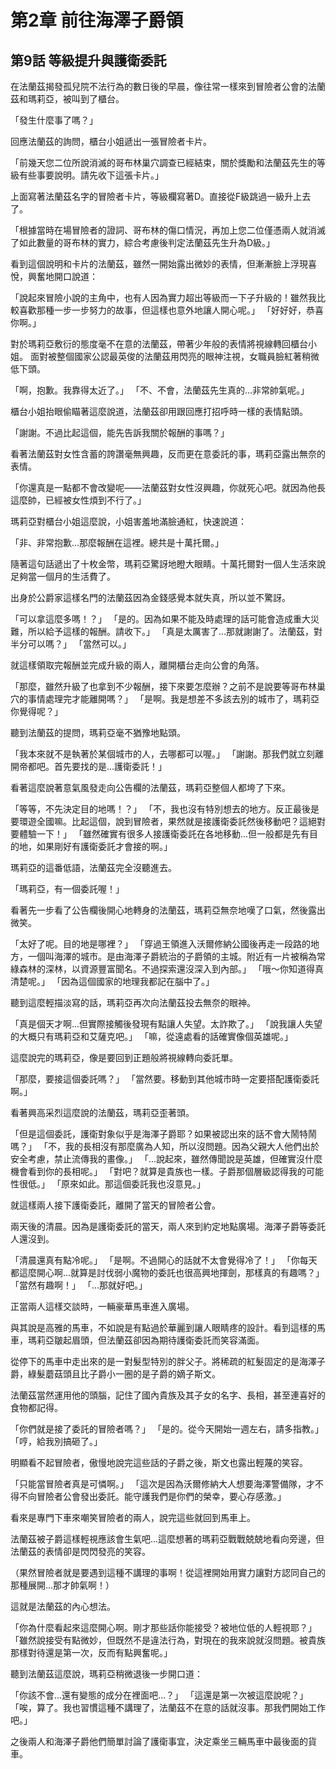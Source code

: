# 第2章 前往海澤子爵領

## 第9話 等級提升與護衛委託

在法蘭茲揭發孤兒院不法行為的數日後的早晨，像往常一樣來到冒險者公會的法蘭茲和瑪莉亞，被叫到了櫃台。

「發生什麼事了嗎？」

回應法蘭茲的詢問，櫃台小姐遞出一張冒險者卡片。

「前幾天您二位所說消滅的哥布林巢穴調查已經結束，關於獎勵和法蘭茲先生的等級有些事要說明。請先收下這張卡片。」

上面寫著法蘭茲名字的冒險者卡片，等級欄寫著D。直接從F級跳過一級升上去了。

「根據當時在場冒險者的證詞、哥布林的傷口情況，再加上您二位僅憑兩人就消滅了如此數量的哥布林的實力，綜合考慮後判定法蘭茲先生升為D級。」

看到這個說明和卡片的法蘭茲，雖然一開始露出微妙的表情，但漸漸臉上浮現喜悅，興奮地開口說道：

「說起來冒險小說的主角中，也有人因為實力超出等級而一下子升級的！雖然我比較喜歡那種一步一步努力的故事，但這樣也意外地讓人開心呢。」
「好好好，恭喜你啊。」

對於瑪莉亞敷衍的態度毫不在意的法蘭茲，帶著少年般的表情將視線轉回櫃台小姐。
面對被整個國家公認最英俊的法蘭茲用閃亮的眼神注視，女職員臉紅著稍微低下頭。

「啊，抱歉。我靠得太近了。」
「不、不會，法蘭茲先生真的...非常帥氣呢。」

櫃台小姐抬眼偷瞄著這麼說道，法蘭茲卻用跟回應打招呼時一樣的表情點頭。

「謝謝。不過比起這個，能先告訴我關於報酬的事嗎？」

看著法蘭茲對女性含蓄的誇讚毫無興趣，反而更在意委託的事，瑪莉亞露出無奈的表情。

「你還真是一點都不會改變呢——法蘭茲對女性沒興趣，你就死心吧。就因為他長這麼帥，已經被女性煩到不行了。」

瑪莉亞對櫃台小姐這麼說，小姐害羞地滿臉通紅，快速說道：

「非、非常抱歉...那麼報酬在這裡。總共是十萬托爾。」

隨著這句話遞出了十枚金幣，瑪莉亞驚訝地瞪大眼睛。十萬托爾對一個人生活來說足夠當一個月的生活費了。

出身於公爵家這樣名門的法蘭茲因為金錢感覺本就失真，所以並不驚訝。

「可以拿這麼多嗎！？」
「是的。因為如果不能及時處理的話可能會造成重大災難，所以給予這樣的報酬。請收下。」
「真是太厲害了...那就謝謝了。法蘭茲，對半分可以嗎？」
「當然可以。」

就這樣領取完報酬並完成升級的兩人，離開櫃台走向公會的角落。

「那麼，雖然升級了也拿到不少報酬，接下來要怎麼辦？之前不是說要等哥布林巢穴的事情處理完才能離開嗎？」
「是啊。我是想差不多該去別的城市了，瑪莉亞你覺得呢？」

聽到法蘭茲的提問，瑪莉亞毫不猶豫地點頭。

「我本來就不是執著於某個城市的人，去哪都可以喔。」
「謝謝。那我們就立刻離開帝都吧。首先要找的是...護衛委託！」

看著這麼說著意氣風發走向公告欄的法蘭茲，瑪莉亞整個人都垮了下來。

「等等，不先決定目的地嗎！？」
「不，我也沒有特別想去的地方。反正最後是要環遊全國嘛。比起這個，說到冒險者，果然就是接護衛委託然後移動吧？這絕對要體驗一下！」
「雖然確實有很多人接護衛委託在各地移動...但一般都是先有目的地，如果剛好有護衛委託才會接的啊。」

瑪莉亞的這番低語，法蘭茲完全沒聽進去。

「瑪莉亞，有一個委託喔！」

看著先一步看了公告欄後開心地轉身的法蘭茲，瑪莉亞無奈地嘆了口氣，然後露出微笑。

「太好了呢。目的地是哪裡？」
「穿過王領進入沃爾修納公國後再走一段路的地方，一個叫海澤的城市。是由海澤子爵統治的子爵領的主城。附近有一片被稱為常綠森林的深林，以資源豐富聞名。不過探索還沒深入到內部。」
「哦～你知道得真清楚呢。」
「因為這個國家的地理我都記在腦中了。」

聽到這麼輕描淡寫的話，瑪莉亞再次向法蘭茲投去無奈的眼神。

「真是個天才啊...但實際接觸後發現有點讓人失望。太詐欺了。」
「說我讓人失望的大概只有瑪莉亞和艾薩克吧。」
「嘛，從遠處看的話確實像個英雄呢。」

這麼說完的瑪莉亞，像是要回到正題般將視線轉向委託單。

「那麼，要接這個委託嗎？」
「當然要。移動到其他城市時一定要搭配護衛委託啊。」

看著興高采烈這麼說的法蘭茲，瑪莉亞歪著頭。

「但是這個委託，護衛對象似乎是海澤子爵耶？如果被認出來的話不會大鬧特鬧嗎？」
「不，我的長相沒有那麼廣為人知，所以沒問題。因為父親大人他們出於安全考慮，禁止流傳我的畫像。」
「...說起來，雖然傳聞說是英雄，但確實沒什麼機會看到你的長相呢。」
「對吧？就算是貴族也一樣。子爵那個層級認得我的可能性很低。」
「原來如此。那這個委託我也沒意見。」

就這樣兩人接下護衛委託，離開了當天的冒險者公會。

兩天後的清晨。因為是護衛委託的當天，兩人來到約定地點廣場。海澤子爵等委託人還沒到。

「清晨還真有點冷呢。」
「是啊。不過開心的話就不太會覺得冷了！」
「你每天都這麼開心啊...就算是討伐弱小魔物的委託也很高興地揮劍，那樣真的有趣嗎？」
「當然有趣啊！」
「...那就好吧。」

正當兩人這樣交談時，一輛豪華馬車進入廣場。

與其說是高雅的馬車，不如說是有點過於華麗到讓人眼睛疼的設計。看到這樣的馬車，瑪莉亞皺起眉頭，但法蘭茲卻因為期待護衛委託而笑容滿面。

從停下的馬車中走出來的是一對髮型特別的胖父子。將稀疏的紅髮固定的是海澤子爵，綠髮蘑菇頭且比子爵小一圈的是子爵的嫡子斯文。

法蘭茲當然運用他的頭腦，記住了國內貴族及其子女的名字、長相，甚至連喜好的食物都記得。

「你們就是接了委託的冒險者嗎？」
「是的。從今天開始一週左右，請多指教。」
「哼，給我別搞砸了。」

明顯看不起冒險者，傲慢地說完這些話的子爵之後，斯文也露出輕蔑的笑容。

「只能當冒險者真是可憐啊。」
「這次是因為沃爾修納大人想要海澤警備隊，才不得不向冒險者公會發出委託。能守護我們是你們的榮幸，要心存感激。」

看來是專門下車來嘲笑冒險者的兩人，說完這些就回到馬車上。

法蘭茲被子爵這樣輕視應該會生氣吧...這麼想著的瑪莉亞戰戰兢兢地看向旁邊，但法蘭茲的表情卻是閃閃發亮的笑容。

（果然冒險者就是要遇到這種不講理的事啊！從這裡開始用實力讓對方認同自己的那種展開...那才帥氣啊！）

這就是法蘭茲的內心想法。

「你為什麼看起來這麼開心啊。剛才那些話你能接受？被地位低的人輕視耶？」
「雖然說接受有點微妙，但既然不是違法行為，對現在的我來說就沒問題。被貴族那樣對待還是第一次，反而有點興奮呢。」

聽到法蘭茲這麼說，瑪莉亞稍微退後一步開口道：

「你該不會...還有變態的成分在裡面吧...？」
「這還是第一次被這麼說呢？」
「唉，算了。我也習慣這種不講理了，法蘭茲不在意的話就沒事。那我們開始工作吧。」

之後兩人和海澤子爵他們簡單討論了護衛事宜，決定乘坐三輛馬車中最後面的貨車。